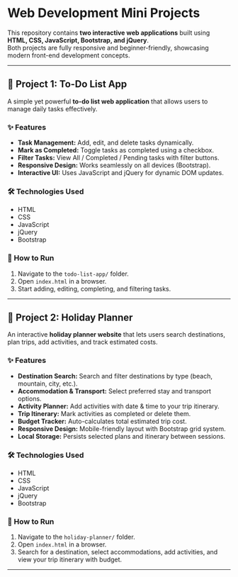 # Web Development Mini Projects  

This repository contains **two interactive web applications** built using **HTML, CSS, JavaScript, Bootstrap, and jQuery**.  
Both projects are fully responsive and beginner-friendly, showcasing modern front-end development concepts.

---

## 📌 Project 1: To-Do List App  

A simple yet powerful **to-do list web application** that allows users to manage daily tasks effectively.

### ✨ Features
- **Task Management:** Add, edit, and delete tasks dynamically.
- **Mark as Completed:** Toggle tasks as completed using a checkbox.
- **Filter Tasks:** View All / Completed / Pending tasks with filter buttons.
- **Responsive Design:** Works seamlessly on all devices (Bootstrap).
- **Interactive UI:** Uses JavaScript and jQuery for dynamic DOM updates.

### 🛠 Technologies Used
- HTML  
- CSS  
- JavaScript  
- jQuery  
- Bootstrap  

### 🚀 How to Run
1. Navigate to the `todo-list-app/` folder.
2. Open `index.html` in a browser.
3. Start adding, editing, completing, and filtering tasks.

---

## 📌 Project 2: Holiday Planner  

An interactive **holiday planner website** that lets users search destinations, plan trips, add activities, and track estimated costs.

### ✨ Features
- **Destination Search:** Search and filter destinations by type (beach, mountain, city, etc.).
- **Accommodation & Transport:** Select preferred stay and transport options.
- **Activity Planner:** Add activities with date & time to your trip itinerary.
- **Trip Itinerary:** Mark activities as completed or delete them.
- **Budget Tracker:** Auto-calculates total estimated trip cost.
- **Responsive Design:** Mobile-friendly layout with Bootstrap grid system.
- **Local Storage:** Persists selected plans and itinerary between sessions.

### 🛠 Technologies Used
- HTML  
- CSS  
- JavaScript  
- jQuery  
- Bootstrap  

### 🚀 How to Run
1. Navigate to the `holiday-planner/` folder.
2. Open `index.html` in a browser.
3. Search for a destination, select accommodations, add activities, and view your trip itinerary with budget.

---

